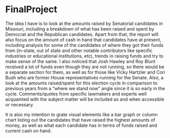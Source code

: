 # FinalProject
The idea I have is to look at the amounts raised by Senatorial candidates in Missouri, including a breakdown of what has been raised and spent by Democrat and the Republican candidates. Apart from that, the report will also focus on the amount of cash in hand that candidates have at present, including analysis for some of the candidates of where they got their funds from (in-state, out of state and other notable contributors like specific industries or educational institutions, etc), trends in raising funds and try to make sense of the same. I also noticed that Josh Hawley and Roy Blunt received a lot of funds even though they are not running, so there would be a separate section for them, as well as for those like Vicky Hartzler and Cori Bush who are former House representatives running for the Senate. Also, a look at the amounts raised/spent for this election cycle in comparison to previous years from a “where we stand now” angle since it is so early in the cycle. Comments/quotes from specific lawmakers and experts well acquainted with the subject matter will be included as and when accessible or necessary.

It is also my intention to grate visual elements like a bar graph or column chart listing out the candidates that have raised the highest amounts of money, as well as what each candidate has in terms of funds raised and current cash on hand.


 
